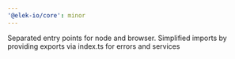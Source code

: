 ```yaml
---
'@elek-io/core': minor
---
```


Separated entry points for node and browser. Simplified imports by providing exports via index.ts for errors and services
